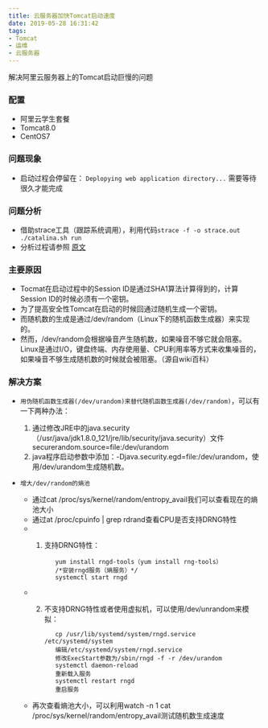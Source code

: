 ```yaml
---
title: 云服务器加快Tomcat启动速度
date: 2019-05-28 16:31:42
tags:
- Tomcat
- 运维
- 云服务器
---
```

解决阿里云服务器上的Tomcat启动巨慢的问题
<!-- more -->
### 配置
- 阿里云学生套餐
- Tomcat8.0
- CentOS7

### 问题现象
- 启动过程会停留在：
`Deplopying web application directory...`
需要等待很久才能完成

### 问题分析
- 借助strace工具（跟踪系统调用），利用代码`strace -f -o strace.out ./catalina.sh run`
- 分析过程请参照 [原文](https://www.jianshu.com/p/576d356dc163)

### 主要原因
- Tocmat在启动过程中的Session ID是通过SHA1算法计算得到的，计算Session ID的时候必须有一个密钥。
- 为了提高安全性Tomcat在启动的时候回通过随机生成一个密钥。
- 而随机数的生成是通过/dev/random（Linux下的随机函数生成器）来实现的。
- 然而，/dev/random会根据噪音产生随机数，如果噪音不够它就会阻塞。Linux是通过I/O，键盘终端、内存使用量、CPU利用率等方式来收集噪音的，如果噪音不够生成随机数的时候就会被阻塞。（源自wiki百科）

### 解决方案
- `用伪随机函数生成器(/dev/urandom)来替代随机函数生成器(/dev/random)`，可以有一下两种办法：
    1. 通过修改JRE中的java.security（/usr/java/jdk1.8.0_121/jre/lib/security/java.security）文件securerandom.source=file:/dev/urandom
    2. java程序启动参数中添加：-Djava.security.egd=file:/dev/urandom，使用/dev/urandom生成随机数。

- `增大/dev/random的熵池`
    - 通过cat /proc/sys/kernel/random/entropy_avail我们可以查看现在的熵池大小
    - 通过at /proc/cpuinfo | grep rdrand查看CPU是否支持DRNG特性
    - 1. 支持DRNG特性：
        
                yum install rngd-tools（yum install rng-tools）
                /*安装rngd服务（熵服务）*/
                systemctl start rngd

    - 2. 不支持DRNG特性或者使用虚拟机，可以使用/dev/unrandom来模拟：

                cp /usr/lib/systemd/system/rngd.service /etc/systemd/system
                编辑/etc/systemd/system/rngd.service
                修改ExecStart参数为/sbin/rngd -f -r /dev/urandom
                systemctl daemon-reload
                重新载入服务
                systemctl restart rngd
                重启服务

    - 再次查看熵池大小，可以利用watch -n 1 cat /proc/sys/kernel/random/entropy_avail测试随机数生成速度
